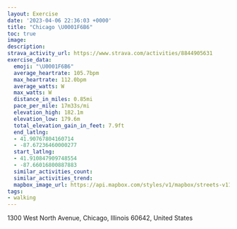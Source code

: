 ```yaml
---
layout: Exercise
date: '2023-04-06 22:36:03 +0000'
title: "Chicago \U0001F6B6"
toc: true
image:
description:
strava_activity_url: https://www.strava.com/activities/8844905631
exercise_data:
  emoji: "\U0001F6B6"
  average_heartrate: 105.7bpm
  max_heartrate: 112.0bpm
  average_watts: W
  max_watts: W
  distance_in_miles: 0.85mi
  pace_per_mile: 17m33s/mi
  elevation_high: 182.1m
  elevation_low: 179.6m
  total_elevation_gain_in_feet: 7.9ft
  end_latlng:
  - 41.90767804160714
  - -87.67236460000277
  start_latlng:
  - 41.910847909748554
  - -87.66016800887883
  similar_activities_count:
  similar_activities_trend:
  mapbox_image_url: https://api.mapbox.com/styles/v1/mapbox/streets-v11/static/path-5+787af2-1.0(iux~F~t%60vOBzDFl%40Eb%40GL%40EA%5CBn%40Kn%40BJHLBFCP%40hANbJDLN%40Hj%5BBt%40BJFFTDvHI),pin-s-s+e5b22e(-87.66304,41.91077),pin-s-f+89ae00(-87.67244000000001,41.908750000000005)/auto/800x800?access_token=pk.eyJ1Ijoiam9zaGJlY2ttYW4iLCJhIjoiY205eWR2aDd1MWZ6djJrbXc4a3M0bWZleiJ9.XiG9OWkNcZk2QzjJbxLB4A
tags:
- walking
---
```




1300 West North Avenue, Chicago, Illinois 60642, United States
